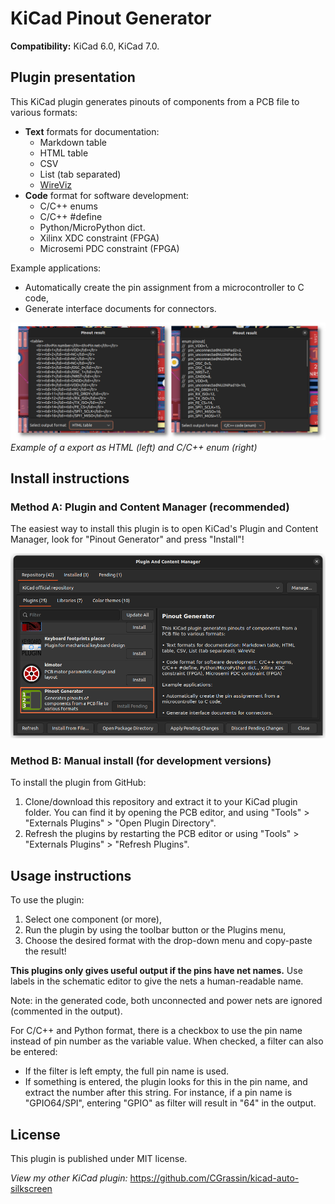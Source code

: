 # KiCad Pinout Generator

**Compatibility:** KiCad 6.0, KiCad 7.0.

## Plugin presentation

This KiCad plugin generates pinouts of components from a PCB file to various formats:
* **Text** formats for documentation:
    * Markdown table
    * HTML table
    * CSV
    * List (tab separated)
    * [WireViz](https://github.com/formatc1702/WireViz)
* **Code** format for software development: 
    * C/C++ enums
    * C/C++ #define
    * Python/MicroPython dict.
    * Xilinx XDC constraint (FPGA)
    * Microsemi PDC constraint (FPGA)

Example applications:
* Automatically create the pin assignment from a microcontroller to C code,
* Generate interface documents for connectors.

![HTML and C sample output](./resources/sample_output.png)
*Example of a export as HTML (left) and C/C++ enum (right)*

## Install instructions

### Method A: Plugin and Content Manager (recommended)

The easiest way to install this plugin is to open KiCad's Plugin and Content Manager, look for "Pinout Generator" and press "Install"!

![Pinout Generator in the PCM](./resources/pcm.png)

### Method B: Manual install (for development versions)

To install the plugin from GitHub:
1. Clone/download this repository and extract it to your KiCad plugin folder. You can find it by opening the PCB editor, and using "Tools" > "Externals Plugins" > "Open Plugin Directory".
2. Refresh the plugins by restarting the PCB editor or using "Tools" > "Externals Plugins" > "Refresh Plugins".

## Usage instructions

To use the plugin:
1. Select one component (or more),
2. Run the plugin by using the toolbar button or the Plugins menu,
3. Choose the desired format with the drop-down menu and copy-paste the result!

**This plugins only gives useful output if the pins have net names.** Use labels in the schematic editor to give the nets a human-readable name.

Note: in the generated code, both unconnected and power nets are ignored (commented in the output).

For C/C++ and Python format, there is a checkbox to use the pin name instead of pin number as the variable value. When checked, a filter can also be entered:
* If the filter is left empty, the full pin name is used.
* If something is entered, the plugin looks for this in the pin name, and extract the number after this string. For instance, if a pin name is "GPIO64/SPI", entering "GPIO" as filter will result in "64" in the output.

## License

This plugin is published under MIT license.

*View my other KiCad plugin:* https://github.com/CGrassin/kicad-auto-silkscreen